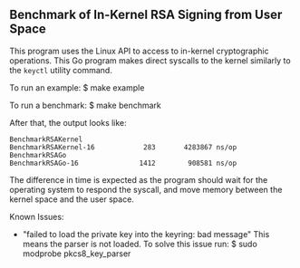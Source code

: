## Benchmark of In-Kernel RSA Signing from User Space

This program uses the Linux API to access to in-kernel cryptographic
operations. This Go program makes direct syscalls to the kernel similarly
to the `keyctl` utility command.

To run an example:
    $ make example

To run a benchmark:
    $ make benchmark

After that, the output looks like:

```
BenchmarkRSAKernel
BenchmarkRSAKernel-16    	     283	   4283867 ns/op
BenchmarkRSAGo
BenchmarkRSAGo-16        	    1412	    908581 ns/op
```

The difference in time is expected as the program should wait for the
operating system to respond the syscall, and move memory between the kernel
space and the user space.

Known Issues:
- "failed to load the private key into the keyring: bad message"
  This means the parser is not loaded. To solve this issue run:
    $ sudo modprobe pkcs8_key_parser
